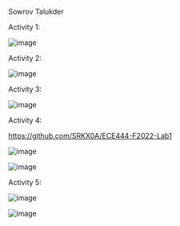 Sowrov Talukder

Activity 1:

![image](https://user-images.githubusercontent.com/42917737/190738889-b4c62999-acd2-4a3a-85f7-5cdcbc917861.png)

Activity 2:

![image](https://user-images.githubusercontent.com/42917737/190753501-e42f4d0f-e6ef-4601-9cc0-aff07eb5cfcc.png)

Activity 3:

![image](https://user-images.githubusercontent.com/42917737/190788044-5058baa0-80a0-486e-b9f9-9b027bb84b96.png)

Activity 4:

https://github.com/SRKX0A/ECE444-F2022-Lab1

![image](https://user-images.githubusercontent.com/42917737/190875308-55592805-1c1f-488c-b1f7-dec4902ac19f.png)

![image](https://user-images.githubusercontent.com/42917737/190875322-44bc4c04-1725-4976-8286-4105dc7075ff.png)

Activity 5:

![image](https://user-images.githubusercontent.com/42917737/190876884-ab404199-a3c0-4e11-a0c6-ea77cc5c7966.png)

![image](https://user-images.githubusercontent.com/42917737/190876960-b5b8d4b5-d3ac-4181-98f7-752c65f4e864.png)
